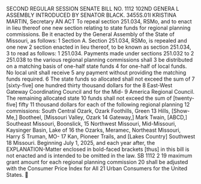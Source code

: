 SECOND REGULAR SESSION
SENATE BILL NO. 1112
102ND GENERA L ASSEMBLY
INTRODUCED BY SENATOR BLACK.
3455S.01I KRISTINA MARTIN, Secretary
AN ACT
To repeal section 251.034, RSMo, and to enact in lieu thereof one new section relating to state
funds for regional planning commissions.
Be it enacted by the General Assembly of the State of Missouri, as follows:
1 Section A. Section 251.034, RSMo, is repealed and one new
2 section enacted in lieu thereof, to be known as section 251.034,
3 to read as follows:
1 251.034. Payments made under sections 251.032 to
2 251.038 to the various regional planning commissions shall
3 be distributed on a matching basis of one-half state funds
4 for one-half of local funds. No local unit shall receive
5 any payment without providing the matching funds required.
6 The state funds so allocated shall not exceed the sum of
7 [sixty-five] one hundred thirty thousand dollars for the
8 East-West Gateway Coordinating Council and for the Mid-
9 America Regional Council. The remaining allocated state
10 funds shall not exceed the sum of [twenty-five] fifty
11 thousand dollars for each of the following regional planning
12 commissions: South Central Ozark, Ozark Foothills, Green
13 Hills, [Show-Me,] Bootheel, [Missouri Valley, Ozark
14 Gateway,] Mark Twain, [ABCD,] Southeast Missouri, Boonslick,
15 Northwest Missouri, Mid-Missouri, Kaysinger Basin, Lake of
16 the Ozarks, Meramec, Northeast Missouri, Harry S Truman, MO-
17 Kan, Pioneer Trails, and [Lakes Country] Southwest
18 Missouri. Beginning July 1, 2025, and each year after, the
EXPLANATION-Matter enclosed in bold-faced brackets [thus] in this bill is not enacted
and is intended to be omitted in the law.
SB 1112 2
19 maximum grant amount for each regional planning commission
20 shall be adjusted with the Consumer Price Index for All
21 Urban Consumers for the United States.
